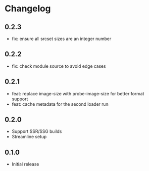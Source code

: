 # Changelog

## 0.2.3

- fix: ensure all srcset sizes are an integer number

## 0.2.2

- fix: check module source to avoid edge cases

## 0.2.1

- feat: replace image-size with probe-image-size for better format support
- feat: cache metadata for the second loader run

## 0.2.0

- Support SSR/SSG builds
- Streamline setup

## 0.1.0

- Initial release
